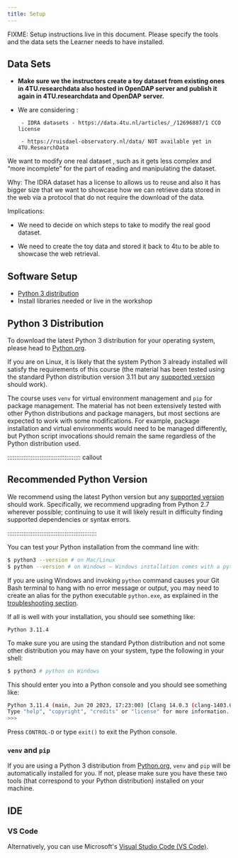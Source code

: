 ```yaml
---
title: Setup
---
```


FIXME: Setup instructions live in this document. Please specify the tools and
the data sets the Learner needs to have installed.

## Data Sets

- **Make sure we the instructors create a  toy dataset from existing ones in 4TU.researchdata also hosted in OpenDAP server and publish it again in 4TU.researchdata and OpenDAP server.**

- We are considering :

       - IDRA datasets - https://data.4tu.nl/articles/_/12696887/1 CCO license

       - https://ruisdael-observatory.nl/data/ NOT available yet in 4TU.ResearchData

We want to modify one real dataset , such as it gets less complex and “more incomplete” for the part of reading and manipulating the dataset.

Why: 
The IDRA dataset has a license to allows us to reuse and also it has bigger size that we want to showcase how we can retrieve data stored in the web via a protocol that do not require the download of the data.

Implications: 

- We need to decide on which steps to take to modify the real good dataset.

- We need to create the toy data and stored it back to 4tu to be able to showcase the web retrieval.

## Software Setup

- [Python 3 distribution](#python-3-distribution)
- Install libraries needed or live in the workshop
  

## Python 3 Distribution

To download the latest Python 3 distribution for your operating system,
please head to [Python.org](https://www.python.org/downloads/).

If you are on Linux,
it is likely that the system Python 3 already installed will satisfy the requirements
of this course (the material has been tested using the standard Python distribution version 3.11
but any [supported version](https://devguide.python.org/versions/#versions) should work).

The course uses `venv` for virtual environment management and `pip` for package management.
The material has not been extensively tested with other Python distributions and package managers,
but most sections are expected to work with some modifications.
For example, package installation and virtual environments would need to be managed differently, but Python script
invocations should remain the same regardless of the Python distribution used.

:::::::::::::::::::::::::::::::::::::::::  callout

## Recommended Python Version

We recommend using the latest Python version but any [supported version](https://devguide.python.org/versions/#versions)
should work.
Specifically, we recommend upgrading from Python 2.7 wherever possible;
continuing to use it will likely result in difficulty finding supported dependencies or syntax errors.


::::::::::::::::::::::::::::::::::::::::::::::::::

You can
test your Python installation from the command line with:

```bash
$ python3 --version # on Mac/Linux
$ python --version # on Windows — Windows installation comes with a python.exe file rather than a python3.exe file 
```

If you are using Windows and invoking `python` command causes your Git Bash terminal to hang with no error message or output, you may
need to create an alias for the python executable `python.exe`, as explained in the [troubleshooting section](learners/common-issues.md#python-hangs-in-git-bash).

If all is well with your installation, you should see something like:

```output
Python 3.11.4
```

To make sure you are using the standard Python distribution and not some other distribution you may have on your system,
type the following in your shell:

```bash
$ python3 # python on Windows
```

This should enter you into a Python console and you should see something like:

```bash
Python 3.11.4 (main, Jun 20 2023, 17:23:00) [Clang 14.0.3 (clang-1403.0.22.14.1)] on darwin
Type "help", "copyright", "credits" or "license" for more information. 
>>> 
```

Press `CONTROL-D` or type `exit()` to exit the Python console.

### `venv` and `pip`

If you are using a Python 3 distribution from [Python.org](https://www.python.org/),
`venv` and `pip` will be automatically installed for you. If not, please make sure you have these
two tools (that correspond to your Python distribution) installed on your machine.

## IDE


### VS Code

Alternatively, you can use Microsoft's [Visual Studio Code (VS Code)](https://code.visualstudio.com/).

